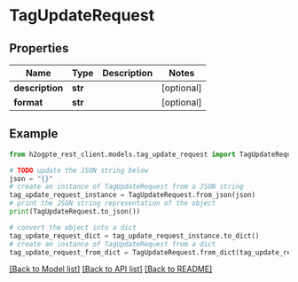 # TagUpdateRequest


## Properties

Name | Type | Description | Notes
------------ | ------------- | ------------- | -------------
**description** | **str** |  | [optional] 
**format** | **str** |  | [optional] 

## Example

```python
from h2ogpte_rest_client.models.tag_update_request import TagUpdateRequest

# TODO update the JSON string below
json = "{}"
# create an instance of TagUpdateRequest from a JSON string
tag_update_request_instance = TagUpdateRequest.from_json(json)
# print the JSON string representation of the object
print(TagUpdateRequest.to_json())

# convert the object into a dict
tag_update_request_dict = tag_update_request_instance.to_dict()
# create an instance of TagUpdateRequest from a dict
tag_update_request_from_dict = TagUpdateRequest.from_dict(tag_update_request_dict)
```
[[Back to Model list]](../README.md#documentation-for-models) [[Back to API list]](../README.md#documentation-for-api-endpoints) [[Back to README]](../README.md)



